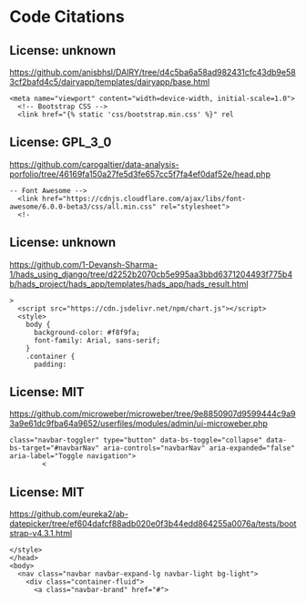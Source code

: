 # Code Citations

## License: unknown
https://github.com/anisbhsl/DAIRY/tree/d4c5ba6a58ad982431cfc43db9e583cf2bafd4c5/dairyapp/templates/dairyapp/base.html

```
<meta name="viewport" content="width=device-width, initial-scale=1.0">
  <!-- Bootstrap CSS -->
  <link href="{% static 'css/bootstrap.min.css' %}" rel
```


## License: GPL_3_0
https://github.com/carogaltier/data-analysis-porfolio/tree/46169fa150a27fe5d3fe657cc5f7fa4ef0daf52e/head.php

```
-- Font Awesome -->
  <link href="https://cdnjs.cloudflare.com/ajax/libs/font-awesome/6.0.0-beta3/css/all.min.css" rel="stylesheet">
  <!-
```


## License: unknown
https://github.com/1-Devansh-Sharma-1/hads_using_django/tree/d2252b2070cb5e995aa3bbd6371204493f775b4b/hads_project/hads_app/templates/hads_app/hads_result.html

```
>
  <script src="https://cdn.jsdelivr.net/npm/chart.js"></script>
  <style>
    body {
      background-color: #f8f9fa;
      font-family: Arial, sans-serif;
    }
    .container {
      padding:
```


## License: MIT
https://github.com/microweber/microweber/tree/9e8850907d9599444c9a93a9e61dc9fba64a9652/userfiles/modules/admin/ui-microweber.php

```
class="navbar-toggler" type="button" data-bs-toggle="collapse" data-bs-target="#navbarNav" aria-controls="navbarNav" aria-expanded="false" aria-label="Toggle navigation">
        <
```


## License: MIT
https://github.com/eureka2/ab-datepicker/tree/ef604dafcf88adb020e0f3b44edd864255a0076a/tests/bootstrap-v4.3.1.html

```
</style>
</head>
<body>
  <nav class="navbar navbar-expand-lg navbar-light bg-light">
    <div class="container-fluid">
      <a class="navbar-brand" href="#">
```

